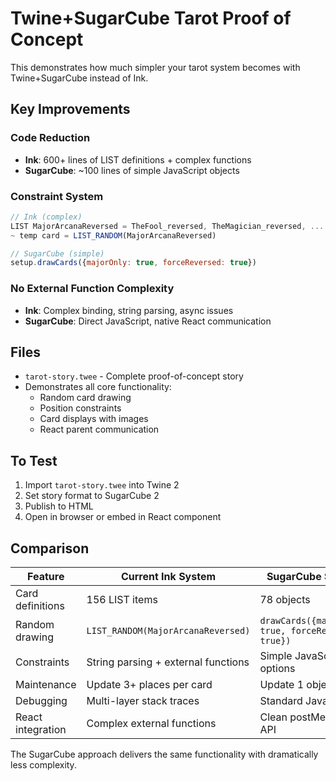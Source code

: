 # Twine+SugarCube Tarot Proof of Concept

This demonstrates how much simpler your tarot system becomes with Twine+SugarCube instead of Ink.

## Key Improvements

### Code Reduction
- **Ink**: 600+ lines of LIST definitions + complex functions
- **SugarCube**: ~100 lines of simple JavaScript objects

### Constraint System
```javascript
// Ink (complex)
LIST MajorArcanaReversed = TheFool_reversed, TheMagician_reversed, ...
~ temp card = LIST_RANDOM(MajorArcanaReversed)

// SugarCube (simple)
setup.drawCards({majorOnly: true, forceReversed: true})
```

### No External Function Complexity
- **Ink**: Complex binding, string parsing, async issues
- **SugarCube**: Direct JavaScript, native React communication

## Files

- `tarot-story.twee` - Complete proof-of-concept story
- Demonstrates all core functionality:
  - Random card drawing
  - Position constraints
  - Card displays with images
  - React parent communication

## To Test

1. Import `tarot-story.twee` into Twine 2
2. Set story format to SugarCube 2
3. Publish to HTML
4. Open in browser or embed in React component

## Comparison

| Feature | Current Ink System | SugarCube System |
|---------|-------------------|------------------|
| Card definitions | 156 LIST items | 78 objects |
| Random drawing | `LIST_RANDOM(MajorArcanaReversed)` | `drawCards({majorOnly: true, forceReversed: true})` |
| Constraints | String parsing + external functions | Simple JavaScript options |
| Maintenance | Update 3+ places per card | Update 1 object |
| Debugging | Multi-layer stack traces | Standard JavaScript |
| React integration | Complex external functions | Clean postMessage API |

The SugarCube approach delivers the same functionality with dramatically less complexity.
